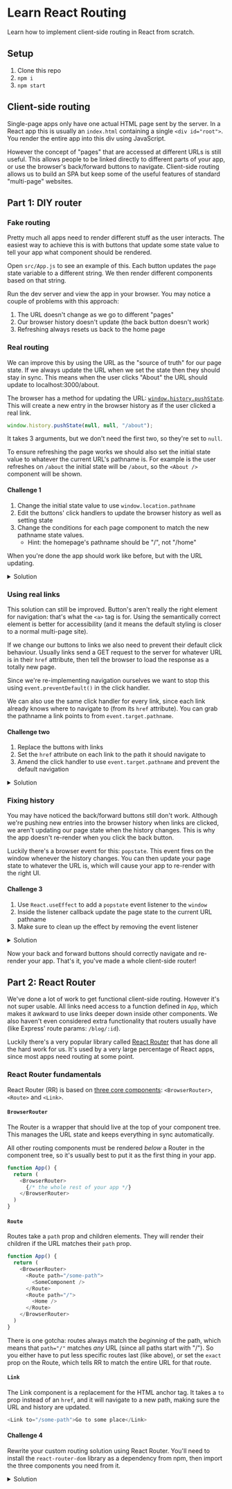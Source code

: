 # Learn React Routing

Learn how to implement client-side routing in React from scratch.

## Setup

1. Clone this repo
1. `npm i`
1. `npm start`

## Client-side routing

Single-page apps only have one actual HTML page sent by the server. In a React app this is usually an `index.html` containing a single `<div id="root">`. You render the entire app into this div using JavaScript.

However the concept of "pages" that are accessed at different URLs is still useful. This allows people to be linked directly to different parts of your app, or use the browser's back/forward buttons to navigate. Client-side routing allows us to build an SPA but keep some of the useful features of standard "multi-page" websites.

## Part 1: DIY router

### Fake routing

Pretty much all apps need to render different stuff as the user interacts. The easiest way to achieve this is with buttons that update some state value to tell your app what component should be rendered.

Open `src/App.js` to see an example of this. Each button updates the `page` state variable to a different string. We then render different components based on that string.

Run the dev server and view the app in your browser. You may notice a couple of problems with this approach:

1. The URL doesn't change as we go to different "pages"
1. Our browser history doesn't update (the back button doesn't work)
1. Refreshing always resets us back to the home page

### Real routing

We can improve this by using the URL as the "source of truth" for our page state. If we always update the URL when we set the state then they should stay in sync. This means when the user clicks "About" the URL should update to localhost:3000/about.

The browser has a method for updating the URL: [`window.history.pushState`](https://developer.mozilla.org/en-US/docs/Web/API/History/pushState). This will create a new entry in the browser history as if the user clicked a real link.

```js
window.history.pushState(null, null, "/about");
```

It takes 3 arguments, but we don't need the first two, so they're set to `null`.

To ensure refreshing the page works we should also set the initial state value to whatever the current URL's pathname is. For example is the user refreshes on `/about` the initial state will be `/about`, so the `<About />` component will be shown.

#### Challenge 1

1. Change the initial state value to use `window.location.pathname`
1. Edit the buttons' click handlers to update the browser history as well as setting state
1. Change the conditions for each page component to match the new pathname state values.
   - Hint: the homepage's pathname should be "/", not "/home"

When you're done the app should work like before, but with the URL updating.

<details>
<summary>Solution</summary>

```js
function App() {
  // initialise state to current URL path so refreshing works
  const [page, setPage] = React.useState(window.location.pathname);

  const navigate = (pathname) => {
    // update the URL/history to the new path
    window.history.pushState(null, null, pathname);
    // update state so this component re-renders
    setPage(pathname);
  }

  return (
    <div>
      <nav>
        <button onClick={() => navigate("/")}>Home</button>
        <button onClick={() => navigate("/about")}>About</button>
        <button onClick={() => navigate("/contact")}>Contact</button>
      </nav>
      <main>
        {page === "/" && <Home />}
        {page === "/about" && <About />}
        {page === "/contact" && <Contact />}
      </main>
    </div>
  );
}
```

</details>

### Using real links

This solution can still be improved. Button's aren't really the right element for navigation: that's what the `<a>` tag is for. Using the semantically correct element is better for accessibility (and it means the default styling is closer to a normal multi-page site).

If we change our buttons to links we also need to prevent their default click behaviour. Usually links send a GET request to the server for whatever URL is in their `href` attribute, then tell the browser to load the response as a totally new page.

Since we're re-implementing navigation ourselves we want to stop this using `event.preventDefault()` in the click handler.

We can also use the same click handler for every link, since each link already knows where to navigate to (from its `href` attribute). You can grab the pathname a link points to from `event.target.pathname`.

#### Challenge two

1. Replace the buttons with links
1. Set the `href` attribute on each link to the path it should navigate to
1. Amend the click handler to use `event.target.pathname` and prevent the default navigation

<details>
<summary>Solution</summary>

```js
function App() {
  const [page, setPage] = React.useState(window.location.pathname);

  const navigate = (event) => {
    // stop the normal browser navigation
    event.preventDefault();
    // the link knows what path it points to (from its href attribute)
    const newPath = event.target.pathname;
    window.history.pushState(null, null, newPath);
    setPage(newPath);
  }

  return (
    <div>
      <nav>
        <a href="/" onClick={navigate}>Home</a>
        <a href="/about" onClick={navigate}>About</a>
        <a href="/contact" onClick={navigate}>Contact</a>
      </nav>
      <main>
        {page === "/" && <Home />}
        {page === "/about" && <About />}
        {page === "/contact" && <Contact />}
      </main>
    </div>
  );
}
```

</details>

### Fixing history

You may have noticed the back/forward buttons still don't work. Although we're pushing new entries into the browser history when links are clicked, we aren't updating our page state when the history changes. This is why the app doesn't re-render when you click the back button.

Luckily there's a browser event for this: `popstate`. This event fires on the window whenever the history changes. You can then update your page state to whatever the URL is, which will cause your app to re-render with the right UI.

#### Challenge 3

1. Use `React.useEffect` to add a `popstate` event listener to the `window`
1. Inside the listener callback update the page state to the current URL pathname
1. Make sure to clean up the effect by removing the event listener

<details>
  <summary>Solution</summary>

  ```js
  React.useEffect(() => {
    // whenever history changes update state to re-render the app
    const onHistoryChange = () => {
      setPage(window.location.pathname);
    };
    window.addEventListener("popstate", onHistoryChange);

    // return a cleanup function that removes the listener
    return () => window.removeEventListener("popstate", onHistoryChange);
  }, []);
  ```

</details>

Now your back and forward buttons should correctly navigate and re-render your app. That's it, you've made a whole client-side router!

## Part 2: React Router

We've done a lot of work to get functional client-side routing. However it's not super usable. All links need access to a function defined in `App`, which makes it awkward to use links deeper down inside other components. We also haven't even considered extra functionality that routers usually have (like Express' route params: `/blog/:id`).

Luckily there's a very popular library called [React Router](https://reactrouter.com/web/guides/quick-start) that has done all the hard work for us. It's used by a very large percentage of React apps, since most apps need routing at some point.

### React Router fundamentals

React Router (RR) is based on [three core components](https://reactrouter.com/web/guides/primary-components): `<BrowserRouter>`, `<Route>` and `<Link>`.


#### `BrowserRouter`

The Router is a wrapper that should live at the top of your component tree. This manages the URL state and keeps everything in sync automatically.

All other routing components must be rendered _below_ a Router in the component tree, so it's usually best to put it as the first thing in your app.

```js
function App() {
  return (
    <BrowserRouter>
      {/* the whole rest of your app */}
    </BrowserRouter>
  )
}
```

#### `Route`

Routes take a `path` prop and children elements. They will render their children if the URL matches their `path` prop.

```js
function App() {
  return (
    <BrowserRouter>
      <Route path="/some-path">
        <SomeComponent />
      </Route>
      <Route path="/">
        <Home />
      </Route>
    </BrowserRouter>
  )
}
```

There is one gotcha: routes always match the _beginning_ of the path, which means that `path="/"` matches _any_ URL (since all paths start with "/"). So you either have to put less specific routes last (like above), or set the `exact` prop on the Route, which tells RR to match the entire URL for that route.

#### `Link`

The Link component is a replacement for the HTML anchor tag. It takes a `to` prop instead of an `href`, and it will navigate to a new path, making sure the URL and history are updated.

```js
<Link to="/some-path">Go to some place</Link>
```

#### Challenge 4

Rewrite your custom routing solution using React Router. You'll need to install the `react-router-dom` library as a dependency from npm, then import the three components you need from it.


<details>
<summary>Solution</summary>

```js
import React from "react";
import { BrowserRouter, Route, Link } from "react-router-dom";

function App() {
  return (
    <BrowserRouter>
      <nav>
        <Link to="/">Home</Link>
        <Link to="/about">About</Link>
        <Link to="/contact">Contact</Link>
      </nav>
      <main>
        <Route exact path="/">
          <Home />
        </Route>
        <Route path="/about">
          <About />
        </Route>
        <Route path="/contact">
          <Contact />
        </Route>
      </main>
    </BrowserRouter>
  );
}
```

**Note**: `BrowserRouter` is named because there are other kinds of router some apps might use. It's common to see `import { BrowserRouter as Router } from "react-router-dom"` to shorten the name.

### More React Router

React Router has lots more useful features for building app. You can learn how to use them in [the followup workshop]().